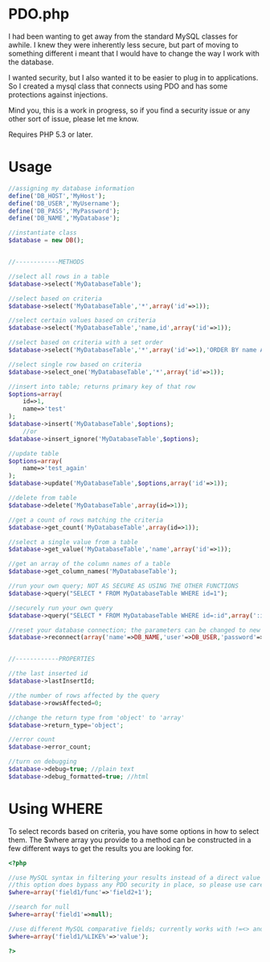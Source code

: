 PDO.php
===
I had been wanting to get away from the standard MySQL classes for awhile. I knew they were inherently less secure, but part of moving to something different i meant that I would have to change the way I work with the database.

I wanted security, but I also wanted it to be easier to plug in to applications. So I created a mysql class that connects using PDO and has some protections against injections.

Mind you, this is a work in progress, so if you find a security issue or any other sort of issue, please let me know.

Requires PHP 5.3 or later.

Usage
===
`````php
//assigning my database information
define('DB_HOST','MyHost');
define('DB_USER','MyUsername');
define('DB_PASS','MyPassword');
define('DB_NAME','MyDatabase');

//instantiate class
$database = new DB();


//------------METHODS

//select all rows in a table
$database->select('MyDatabaseTable');

//select based on criteria
$database->select('MyDatabaseTable','*',array('id'=>1));

//select certain values based on criteria
$database->select('MyDatabaseTable','name,id',array('id'=>1));

//select based on criteria with a set order
$database->select('MyDatabaseTable','*',array('id'=>1),'ORDER BY name ASC');

//select single row based on criteria
$database->select_one('MyDatabaseTable','*',array('id'=>1));

//insert into table; returns primary key of that row
$options=array(
    id=>1,
    name=>'test'
);
$database->insert('MyDatabaseTable',$options);
    //or
$database->insert_ignore('MyDatabaseTable',$options);

//update table
$options=array(
    name=>'test_again'
);
$database->update('MyDatabaseTable',$options,array('id'=>1));

//delete from table
$database->delete('MyDatabaseTable',array(id=>1));

//get a count of rows matching the criteria
$database->get_count('MyDatabaseTable',array(id=>1));

//select a single value from a table
$database->get_value('MyDatabaseTable','name',array('id'=>1));

//get an array of the column names of a table
$database->get_column_names('MyDatabaseTable');

//run your own query; NOT AS SECURE AS USING THE OTHER FUNCTIONS
$database->query("SELECT * FROM MyDatabaseTable WHERE id=1");

//securely run your own query
$database->query("SELECT * FROM MyDatabaseTable WHERE id=:id",array(':id'=>1));

//reset your database connection; the parameters can be changed to new values if desired with a fallback to the defaults
$database->reconnect(array('name'=>DB_NAME,'user'=>DB_USER,'password'=>DB_PASS,'host'=>DB_HOST));


//------------PROPERTIES

//the last inserted id
$database->lastInsertId;

//the number of rows affected by the query
$database->rowsAffected=0;

//change the return type from 'object' to 'array'
$database->return_type='object';

//error count
$database->error_count;

//turn on debugging
$database->debug=true; //plain text
$database->debug_formatted=true; //html
`````

Using WHERE
===
To select records based on criteria, you have some options in how to select them. The $where array you provide to a method can be constructed in a few different ways to get the results you are looking for.

`````php
<?php

//use MySQL syntax in filtering your results instead of a direct value
//this option does bypass any PDO security in place, so please use carefully
$where=array('field1/func'=>'field2+1');

//search for null
$where=array('field1'=>null);

//use different MySQL comparative fields; currently works with !=<> and LIKE
$where=array('field1/%LIKE%'=>'value');

?>
`````
